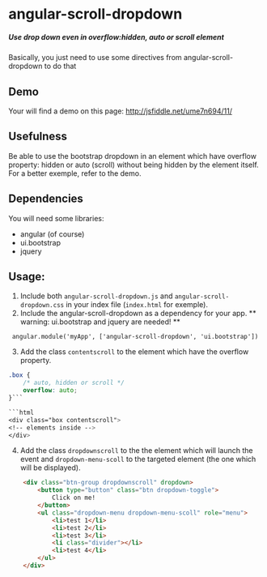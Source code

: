 angular-scroll-dropdown
===================

##### Use drop down even in overflow:hidden, auto or scroll element
Basically, you just need to use some directives from angular-scroll-dropdown to do that

## Demo

Your will find a demo on this page:
http://jsfiddle.net/ume7n694/11/

## Usefulness

Be able to use the bootstrap dropdown in an element which have overflow property: hidden or auto (scroll) without being hidden by the element itself. For a better exemple, refer to the demo.

## Dependencies

You will need some libraries:
- angular (of course)
- ui.bootstrap
- jquery

## Usage:

1. Include both `angular-scroll-dropdown.js` and `angular-scroll-dropdown.css` in your index file (`index.html` for exemple).
2. Include the angular-scroll-dropdown as a dependency for your app.
** warning: ui.bootstrap and jquery are needed! **
```angular
 angular.module('myApp', ['angular-scroll-dropdown', 'ui.bootstrap'])
```
3. Add the class `contentscroll` to the element which have the overflow property.
```css
.box {
    /* auto, hidden or scroll */
    overflow: auto;
}```

```html
<div class="box contentscroll">
<!-- elements inside -->
</div>
```
4. Add the class `dropdownscroll` to the the element which will launch the event and `dropdown-menu-scoll` to the targeted element (the one which will be displayed).
```html
    <div class="btn-group dropdownscroll" dropdown>
        <button type="button" class="btn dropdown-toggle">
            Click on me!
        </button>
        <ul class="dropdown-menu dropdown-menu-scoll" role="menu">
            <li>test 1</li>
            <li>test 2</li>
            <li>test 3</li>
            <li class="divider"></li>
            <li>test 4</li>
        </ul>
    </div>
```
